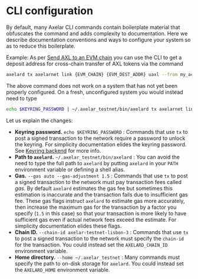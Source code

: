 # CLI configuration

By default, many Axelar CLI commands contain boilerplate material that obfuscates the command and adds complexity to documentation. Here we describe documentation conventions and ways to configure your system so as to reduce this boilerplate.

Example: As per [Send AXL to an EVM chain](../learn/cli/axl-to-evm) you can use the CLI to get a deposit address for cross-chain transfer of AXL tokens via the command

```bash
axelard tx axelarnet link {EVM_CHAIN} {EVM_DEST_ADDR} uaxl --from my_account
```

The above command does not work on a system that has not yet been properly configured. On a fresh, unconfigured system you would instead need to type

```bash
echo $KEYRING_PASSWORD | ~/.axelar_testnet/bin/axelard tx axelarnet link {EVM_CHAIN} {EVM_DEST_ADDR} uaxl --from validator --gas auto --gas-adjustment 1.5 --chain-id axelar-testnet-lisbon-3 --home ~/.axelar_testnet
```

Let us explain the changes:

- **Keyring password.** `echo $KEYRING_PASSWORD` : Commands that use `tx` to post a signed transaction to the network require a password to unlock the keyring. For simplicity documentation elides the keyring password. See [Keyring backend](keyring) for more info.
- **Path to `axelard`.** `~/.axelar_testnet/bin/axelard` : You can avoid the need to type the full path to `axelard` by putting `axelard` in your `PATH` environment variable or defining a shell alias.
- **Gas.** `--gas auto --gas-adjustment 1.5` : Commands that use `tx` to post a signed transaction to the network must pay transaction fees called _gas_. By default `axelard` estimates the gas fee but sometimes this estimation is inaccurate and the transaction fails due to insufficient gas fee. These gas flags instruct `axelard` to estimate gas more accurately, then increase the maximum gas for the transaction by a factor you specify (`1.5` in this case) so that your transaction is more likely to have sufficient gas even if actual network fees exceed the estimate. For simplicity documentation elides these flags.
- **Chain ID.** `--chain-id axelar-testnet-lisbon-3` : Commands that use `tx` to post a signed transaction to the network must specify the `chain-id` for the transaction. You could instead set the `AXELARD_CHAIN_ID` environment variable.
- **Home directory.** `--home ~/.axelar_testnet` : Many commands must specify the path to on-disk storage for `axelard`. You could instead set the `AXELARD_HOME` environment variable.
